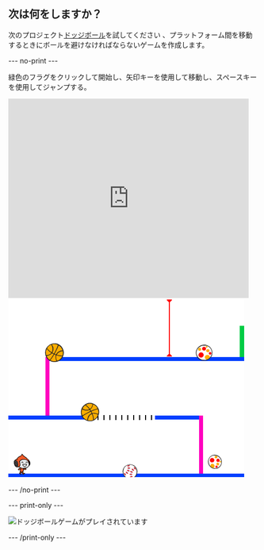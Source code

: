 ## 次は何をしますか？

次のプロジェクト[ドッジボール](https://projects.raspberrypi.org/en/projects/dodgeball?utm_source=pathway&utm_medium=whatnext&utm_campaign=projects)を試してください 、プラットフォーム間を移動するときにボールを避けなければならないゲームを作成します。

\--- no-print \---

緑色のフラグをクリックして開始し、矢印キーを使用して移動し、<kbd>スペース</kbd>キーを使用してジャンプする。

<div class="scratch-preview">
  <iframe allowtransparency="true" width="485" height="402" src="https://scratch.mit.edu/projects/embed/251809924/?autostart=false" frameborder="0" scrolling="no"></iframe>
  <img src="images/dodge-final.png">
</div>

\--- /no-print \---

\--- print-only \---

![ドッジボールゲームがプレイされています](images/dodgeball-showcase.png)

\--- /print-only \---